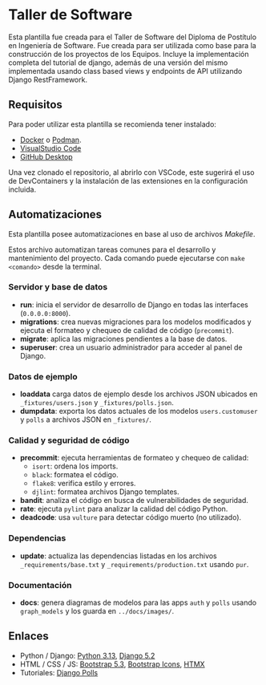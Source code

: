 # Taller de Software

Esta plantilla fue creada para el Taller de Software del Diploma de Postítulo en Ingeniería de Software. Fue creada para ser utilizada como base para la construcción de los proyectos de los Equipos. Incluye la implementación completa del tutorial de django, además de una versión del mismo implementada usando class based views y endpoints de API utilizando Django RestFramework.

## Requisitos

Para poder utilizar esta plantilla se recomienda tener instalado: 

- [Docker](https://docs.docker.com/desktop/) o [Podman](https://podman-desktop.io/).
- [VisualStudio Code](https://code.visualstudio.com/)
- [GitHub Desktop](https://desktop.github.com/download/)

Una vez clonado el repositorio, al abrirlo con VSCode, este sugerirá el uso de DevContainers y la instalación de las extensiones en la configuración incluida.

## Automatizaciones

Esta plantilla posee automatizaciones en base al uso de archivos _Makefile_. 

Estos archivo automatizan tareas comunes para el desarrollo y mantenimiento del proyecto. Cada comando puede ejecutarse con `make <comando>` desde la terminal.

### Servidor y base de datos

- **run**: inicia el servidor de desarrollo de Django en todas las interfaces (`0.0.0.0:8000`).
- **migrations**: crea nuevas migraciones para los modelos modificados y ejecuta el formateo y chequeo de calidad de código (`precommit`).
- **migrate**: aplica las migraciones pendientes a la base de datos.
- **superuser**: crea un usuario administrador para acceder al panel de Django.

### Datos de ejemplo

- **loaddata** carga datos de ejemplo desde los archivos JSON ubicados en `_fixtures/users.json` y `_fixtures/polls.json`.
- **dumpdata**: exporta los datos actuales de los modelos `users.customuser` y `polls` a archivos JSON en `_fixtures/`.

### Calidad y seguridad de código

- **precommit**: ejecuta herramientas de formateo y chequeo de calidad:
  - `isort`: ordena los imports.
  - `black`: formatea el código.
  - `flake8`: verifica estilo y errores.
  - `djlint`: formatea archivos Django templates.
- **bandit**: analiza el código en busca de vulnerabilidades de seguridad.
- **rate**: ejecuta `pylint` para analizar la calidad del código Python.
- **deadcode**: usa `vulture` para detectar código muerto (no utilizado).

### Dependencias

- **update**: actualiza las dependencias listadas en los archivos `_requirements/base.txt` y `_requirements/production.txt` usando `pur`.

### Documentación

- **docs**: genera diagramas de modelos para las apps `auth` y `polls` usando `graph_models` y los guarda en `../docs/images/`.

## Enlaces

- Python / Django: [Python 3.13](https://docs.python.org/3.13/), [Django 5.2](https://docs.djangoproject.com/en/5.2/)
- HTML / CSS / JS: [Bootstrap 5.3](https://getbootstrap.com/docs/5.3/getting-started/introduction/), [Bootstrap Icons](https://icons.getbootstrap.com/), [HTMX](https://htmx.org/docs/)
- Tutoriales: [Django Polls](https://docs.djangoproject.com/en/5.2/intro/tutorial01/)
